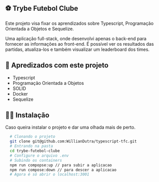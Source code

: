 
## ⚽ Trybe Futebol Clube

Este projeto visa fixar os aprendizados sobre Typescript, Programação Orientada a Objetos e Sequelize.

Uma aplicação full-stack, onde desenvolvi apenas o back-end para fornecer as informações ao front-end. É possível ver os resultados das partidas, atualiza-los e também visualizar um leaderboard dos times.
## 📝 Apredizados com este projeto

- Typescript
- Programação Orientada a Objetos
- SOLID
- Docker
- Sequelize


## 👨‍💻 Instalação

Caso queira instalar o projeto e dar uma olhada mais de perto.

```bash
  # Clonando o projeto
  git clone git@github.com:WillianDutra/typescript-tfc.git
  # Entrando na pasta
  cd trybe-futebol-clube
  # Configure o arquivo .env
  # Subindo os containers
  npm run compopse:up // para subir a aplicacao
  npm run compose:down // para descer a aplicacao
  # Agora é só abrir o localhost:3001
```
